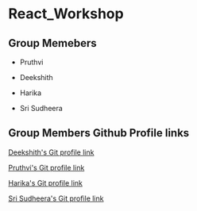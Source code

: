 # React_Workshop

## Group Memebers

* Pruthvi

* Deekshith

* Harika

* Sri Sudheera 

## Group Members Github Profile links

[Deekshith's Git profile link](https://github.com/Dixith1196) 

[Pruthvi's Git profile link](https://github.com/pruthvi-naskanti)

[Harika's Git profile link](https://github.com/KHARIKA17)

[Sri Sudheera's Git profile link](https://github.com/sudheera96)

